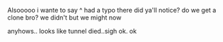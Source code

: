 Alsooooo
 i wante to say 
^ had a typo there did ya'll notice?
do we get a clone bro? we didn't but we might now

anyhows..
looks like tunnel died..sigh
ok. ok
